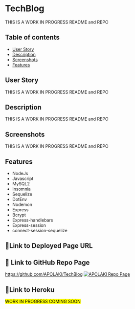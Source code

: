 # TechBlog
THIS IS A WORK IN PROGRESS README and REPO


## Table of contents
* [User Story](#user-story)
* [Description](#description)
* [Screenshots](#screenshots)
* [Features](#features)


## User Story

THIS IS A WORK IN PROGRESS README and REPO

## Description

THIS IS A WORK IN PROGRESS README and REPO


## Screenshots

THIS IS A WORK IN PROGRESS README and REPO


## Features
* NodeJs
* Javascript
* MySQL2
* Insomnia
* Sequelize
* DotEnv
* Nodemon
* Express
* Bcrypt
* Express-handlebars
* Express-session
* connect-session-sequelize


## 🔗Link to Deployed Page URL


## 🔗 Link to GitHub Repo Page
https://github.com/APOLAKl/TechBlog   [![APOLAKl Repo Page](https://img.shields.io/github/stars/APOLAKl/TechBlog?style=social)](https://github.com/APOLAKl/TechBlog)

## 🔗Link to Heroku

<mark>WORK IN PROGRESS COMING SOON</mark>
